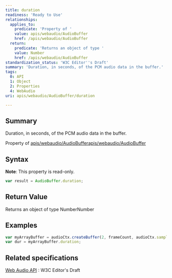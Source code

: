 ```yaml
---
title: duration
readiness: 'Ready to Use'
relationships:
  applies_to:
    predicate: 'Property of '
    value: apis/webaudio/AudioBuffer
    href: /apis/webaudio/AudioBuffer
  return:
    predicate: 'Returns an object of type '
    value: Number
    href: /apis/webaudio/AudioBuffer
standardization_status: 'W3C Editor''s Draft'
summary: 'Duration, in seconds, of the PCM audio data in the buffer.'
tags:
  0: API
  1: Object
  2: Properties
  4: WebAudio
uri: apis/webaudio/AudioBuffer/duration

---
```

## <span>Summary</span>

Duration, in seconds, of the PCM audio data in the buffer.

Property of [apis/webaudio/AudioBuffer](/apis/webaudio/AudioBuffer)[apis/webaudio/AudioBuffer](/apis/webaudio/AudioBuffer)

## <span>Syntax</span>

**Note**: This property is read-only.

``` js
var result = AudioBuffer.duration;
```

## <span>Return Value</span>

Returns an object of type NumberNumber

## <span>Examples</span>

``` js
var myArrayBuffer = audioCtx.createBuffer(2, frameCount, audioCtx.sampleRate);
var dur = myArrayBuffer.duration;
```

## <span>Related specifications</span>

[Web Audio API](http://webaudio.github.io/web-audio-api/)
:   W3C Editor's Draft
